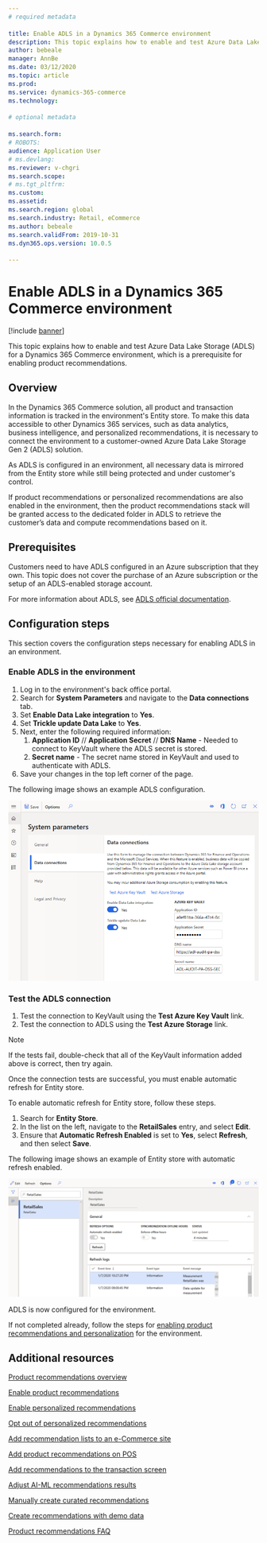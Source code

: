 ```yaml
---
# required metadata

title: Enable ADLS in a Dynamics 365 Commerce environment
description: This topic explains how to enable and test Azure Data Lake Storage (ADLS) for a Dynamics 365 Commerce environment, which is a prerequisite for enabling product recommendations.
author: bebeale
manager: AnnBe
ms.date: 03/12/2020
ms.topic: article
ms.prod: 
ms.service: dynamics-365-commerce
ms.technology: 

# optional metadata

ms.search.form: 
# ROBOTS: 
audience: Application User
# ms.devlang: 
ms.reviewer: v-chgri
ms.search.scope: 
# ms.tgt_pltfrm: 
ms.custom: 
ms.assetid: 
ms.search.region: global
ms.search.industry: Retail, eCommerce
ms.author: bebeale
ms.search.validFrom: 2019-10-31
ms.dyn365.ops.version: 10.0.5

---
```


# Enable ADLS in a Dynamics 365 Commerce environment

[!include [banner](includes/banner.md)]

This topic explains how to enable and test Azure Data Lake Storage (ADLS) for a Dynamics 365 Commerce environment, which is a prerequisite for enabling product recommendations.

## Overview

In the Dynamics 365 Commerce solution, all product and transaction information is tracked in the environment's Entity store. To make this data accessible to other Dynamics 365 services, such as data analytics, business intelligence, and personalized recommendations, it is necessary to connect the environment to a customer-owned Azure Data Lake Storage Gen 2 (ADLS) solution.

As ADLS is configured in an environment, all necessary data is mirrored from the Entity store while still being protected and under customer's control.

If product recommendations or personalized recommendations are also enabled in the environment, then the product recommendations stack will be granted access to the dedicated folder in ADLS to retrieve the customer’s data and compute recommendations based on it.

## Prerequisites

Customers need to have ADLS configured in an Azure subscription that they own. This topic does not cover the purchase of an Azure subscription or the setup of an ADLS-enabled storage account.

For more information about ADLS, see [ADLS official documentation](https://azure.microsoft.com/pricing/details/storage/data-lake).
  
## Configuration steps

This section covers the configuration steps necessary for enabling ADLS in an environment.

### Enable ADLS in the environment

1. Log in to the environment's back office portal.
1. Search for **System Parameters** and navigate to the **Data connections** tab. 
1. Set **Enable Data Lake integration** to **Yes**.
1. Set **Trickle update Data Lake** to **Yes**.
1. Next, enter the following required information:
    1. **Application ID** // **Application Secret** // **DNS Name** - Needed to connect to KeyVault where the ADLS secret is stored.
    1. **Secret name** - The secret name stored in KeyVault and used to authenticate with ADLS.
1. Save your changes in the top left corner of the page.

The following image shows an example ADLS configuration.

![Example of ADLS configuration](./media/exampleADLSConfig1.png)

### Test the ADLS connection

1. Test the connection to KeyVault using the **Test Azure Key Vault** link.
1. Test the connection to ADLS using the **Test Azure Storage** link.

> [!NOTE]
> If the tests fail, double-check that all of the KeyVault information added above is correct, then try again.

Once the connection tests are successful, you must enable automatic refresh for Entity store.

To enable automatic refresh for Entity store, follow these steps.

1. Search for **Entity Store**.
1. In the list on the left, navigate to the **RetailSales** entry, and select **Edit**.
1. Ensure that **Automatic Refresh Enabled** is set to **Yes**, select **Refresh**, and then select **Save**.

The following image shows an example of Entity store with automatic refresh enabled.

![Example of Entity store with automatic refresh enabled](./media/exampleADLSConfig2.png)

ADLS is now configured for the environment. 

If not completed already, follow the steps for [enabling product recommendations and personalization](enable-product-recommendations.md) for the environment.

## Additional resources

[Product recommendations overview](product-recommendations.md)

[Enable product recommendations](enable-product-recommendations.md)

[Enable personalized recommendations](personalized-recommendations.md)

[Opt out of personalized recommendations](personalization-gdpr.md)

[Add recommendation lists to an e-Commerce site](add-reco-list-to-page.md)

[Add product recommendations on POS](product.md)

[Add recommendations to the transaction screen](add-recommendations-control-pos-screen.md)

[Adjust AI-ML recommendations results](modify-product-recommendation-results.md)

[Manually create curated recommendations](create-editorial-recommendation-lists.md)

[Create recommendations with demo data](product-recommendations-demo-data.md)

[Product recommendations FAQ](faq-recommendations.md)


